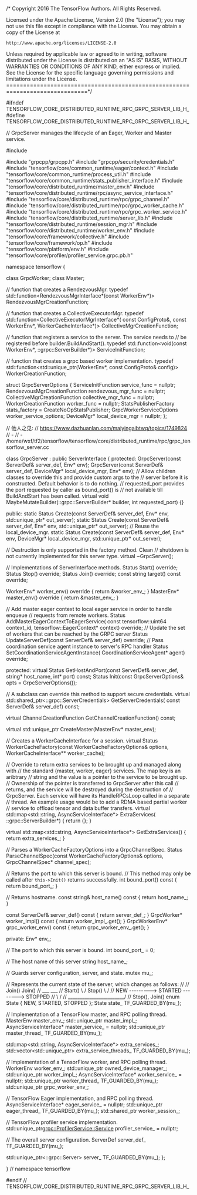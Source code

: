 /* Copyright 2016 The TensorFlow Authors. All Rights Reserved.

Licensed under the Apache License, Version 2.0 (the "License");
you may not use this file except in compliance with the License.
You may obtain a copy of the License at

    http://www.apache.org/licenses/LICENSE-2.0

Unless required by applicable law or agreed to in writing, software
distributed under the License is distributed on an "AS IS" BASIS,
WITHOUT WARRANTIES OR CONDITIONS OF ANY KIND, either express or implied.
See the License for the specific language governing permissions and
limitations under the License.
==============================================================================*/

#ifndef TENSORFLOW_CORE_DISTRIBUTED_RUNTIME_RPC_GRPC_SERVER_LIB_H_
#define TENSORFLOW_CORE_DISTRIBUTED_RUNTIME_RPC_GRPC_SERVER_LIB_H_

// GrpcServer manages the lifecycle of an Eager, Worker and Master service.

#include <memory>

#include "grpcpp/grpcpp.h"
#include "grpcpp/security/credentials.h"
#include "tensorflow/core/common_runtime/eager/context.h"
#include "tensorflow/core/common_runtime/process_util.h"
#include "tensorflow/core/common_runtime/stats_publisher_interface.h"
#include "tensorflow/core/distributed_runtime/master_env.h"
#include "tensorflow/core/distributed_runtime/rpc/async_service_interface.h"
#include "tensorflow/core/distributed_runtime/rpc/grpc_channel.h"
#include "tensorflow/core/distributed_runtime/rpc/grpc_worker_cache.h"
#include "tensorflow/core/distributed_runtime/rpc/grpc_worker_service.h"
#include "tensorflow/core/distributed_runtime/server_lib.h"
#include "tensorflow/core/distributed_runtime/session_mgr.h"
#include "tensorflow/core/distributed_runtime/worker_env.h"
#include "tensorflow/core/framework/collective.h"
#include "tensorflow/core/framework/op.h"
#include "tensorflow/core/platform/env.h"
#include "tensorflow/core/profiler/profiler_service.grpc.pb.h"

namespace tensorflow {

class GrpcWorker;
class Master;

// function that creates a RendezvousMgr.
typedef std::function<RendezvousMgrInterface*(const WorkerEnv*)>
    RendezvousMgrCreationFunction;

// function that creates a CollectiveExecutorMgr.
typedef std::function<CollectiveExecutorMgrInterface*(
    const ConfigProto&, const WorkerEnv*, WorkerCacheInterface*)>
    CollectiveMgrCreationFunction;

// function that registers a service to the server. The service needs to
// be registered before builder.BuildAndStart().
typedef std::function<void(const WorkerEnv*, ::grpc::ServerBuilder*)>
    ServiceInitFunction;

// function that creates a grpc based worker implementation.
typedef std::function<std::unique_ptr<GrpcWorker>(WorkerEnv*,
                                                  const ConfigProto& config)>
    WorkerCreationFunction;

struct GrpcServerOptions {
  ServiceInitFunction service_func = nullptr;
  RendezvousMgrCreationFunction rendezvous_mgr_func = nullptr;
  CollectiveMgrCreationFunction collective_mgr_func = nullptr;
  WorkerCreationFunction worker_func = nullptr;
  StatsPublisherFactory stats_factory = CreateNoOpStatsPublisher;
  GrpcWorkerServiceOptions worker_service_options;
  DeviceMgr* local_device_mgr = nullptr;
};


// 他人之见:
// https://www.dazhuanlan.com/maiyingaibtwq/topics/1749824
// - 
//   - /home/wxf/tf2/tensorflow/tensorflow/core/distributed_runtime/rpc/grpc_tensorflow_server.cc 

class GrpcServer : public ServerInterface {
 protected:
  GrpcServer(const ServerDef& server_def, Env* env);
  GrpcServer(const ServerDef& server_def, DeviceMgr* local_device_mgr,
             Env* env);
  // Allow children classes to override this and provide custom args to the
  // server before it is constructed. Default behavior is to do nothing.
  // requested_port provides the port requested by caller as bound_port() is
  // not available till BuildAndStart has been called.
  virtual void MaybeMutateBuilder(::grpc::ServerBuilder* builder,
                                  int requested_port) {}

 public:
  static Status Create(const ServerDef& server_def, Env* env,
                       std::unique_ptr<ServerInterface>* out_server);
  static Status Create(const ServerDef& server_def, Env* env,
                       std::unique_ptr<GrpcServer>* out_server);
  // Reuse the local_device_mgr.
  static Status Create(const ServerDef& server_def, Env* env,
                       DeviceMgr* local_device_mgr,
                       std::unique_ptr<ServerInterface>* out_server);

  // Destruction is only supported in the factory method. Clean
  // shutdown is not currently implemented for this server type.
  virtual ~GrpcServer();

  // Implementations of ServerInterface methods.
  Status Start() override;
  Status Stop() override;
  Status Join() override;
  const string target() const override;

  WorkerEnv* worker_env() override { return &worker_env_; }
  MasterEnv* master_env() override { return &master_env_; }

  // Add master eager context to local eager service in order to handle enqueue
  // requests from remote workers.
  Status AddMasterEagerContextToEagerService(
      const tensorflow::uint64 context_id,
      tensorflow::EagerContext* context) override;
  // Update the set of workers that can be reached by the GRPC server
  Status UpdateServerDef(const ServerDef& server_def) override;
  // Pass coordination service agent instance to server's RPC handler
  Status SetCoordinationServiceAgentInstance(
      CoordinationServiceAgent* agent) override;

 protected:
  virtual Status GetHostAndPort(const ServerDef& server_def, string* host_name,
                                int* port) const;
  Status Init(const GrpcServerOptions& opts = GrpcServerOptions());

  // A subclass can override this method to support secure credentials.
  virtual std::shared_ptr<::grpc::ServerCredentials> GetServerCredentials(
      const ServerDef& server_def) const;

  virtual ChannelCreationFunction GetChannelCreationFunction() const;

  virtual std::unique_ptr<Master> CreateMaster(MasterEnv* master_env);

  // Creates a WorkerCacheInterface for a session.
  virtual Status WorkerCacheFactory(const WorkerCacheFactoryOptions& options,
                                    WorkerCacheInterface** worker_cache);

  // Override to return extra services to be brought up and managed along with
  // the standard {master, worker, eager} services. The map key is an aribtrary
  // string and the value is a pointer to the service to be brought up.
  // Ownership of the pointer is transferred to GrpcServer after this call
  // returns, and the service will be destroyed during the destruction of
  // GrpcServer. Each service will have its HandleRPCsLoop called in a separate
  // thread. An example usage would be to add a RDMA based partial worker
  // service to offload tensor and data buffer transfers.
  virtual std::map<std::string, AsyncServiceInterface*> ExtraServices(
      ::grpc::ServerBuilder*) {
    return {};
  }

  virtual std::map<std::string, AsyncServiceInterface*> GetExtraServices() {
    return extra_services_;
  }

  // Parses a WorkerCacheFactoryOptions into a GrpcChannelSpec.
  Status ParseChannelSpec(const WorkerCacheFactoryOptions& options,
                          GrpcChannelSpec* channel_spec);

  // Returns the port to which this server is bound.
  // This method may only be called after `this->Init()` returns successfully.
  int bound_port() const { return bound_port_; }

  // Returns hostname.
  const string& host_name() const { return host_name_; }

  const ServerDef& server_def() const { return server_def_; }
  GrpcWorker* worker_impl() const { return worker_impl_.get(); }
  GrpcWorkerEnv* grpc_worker_env() const { return grpc_worker_env_.get(); }

 private:
  Env* env_;

  // The port to which this server is bound.
  int bound_port_ = 0;

  // The host name of this server
  string host_name_;

  // Guards server configuration, server, and state.
  mutex mu_;

  // Represents the current state of the server, which changes as follows:
  //
  //                 Join()            Join()
  //                  ___               ___
  //      Start()     \ /    Stop()     \ /
  // NEW ---------> STARTED --------> STOPPED
  //   \                          /
  //    \________________________/
  //            Stop(), Join()
  enum State { NEW, STARTED, STOPPED };
  State state_ TF_GUARDED_BY(mu_);

  // Implementation of a TensorFlow master, and RPC polling thread.
  MasterEnv master_env_;
  std::unique_ptr<Master> master_impl_;
  AsyncServiceInterface* master_service_ = nullptr;
  std::unique_ptr<Thread> master_thread_ TF_GUARDED_BY(mu_);

  std::map<std::string, AsyncServiceInterface*> extra_services_;
  std::vector<std::unique_ptr<Thread>> extra_service_threads_
      TF_GUARDED_BY(mu_);

  // Implementation of a TensorFlow worker, and RPC polling thread.
  WorkerEnv worker_env_;
  std::unique_ptr<const DeviceMgr> owned_device_manager_;
  std::unique_ptr<GrpcWorker> worker_impl_;
  AsyncServiceInterface* worker_service_ = nullptr;
  std::unique_ptr<Thread> worker_thread_ TF_GUARDED_BY(mu_);
  std::unique_ptr<GrpcWorkerEnv> grpc_worker_env_;

  // TensorFlow Eager implementation, and RPC polling thread.
  AsyncServiceInterface* eager_service_ = nullptr;
  std::unique_ptr<Thread> eager_thread_ TF_GUARDED_BY(mu_);
  std::shared_ptr<WorkerSession> worker_session_;

  // TensorFlow profiler service implementation.
  std::unique_ptr<grpc::ProfilerService::Service> profiler_service_ = nullptr;

  // The overall server configuration.
  ServerDef server_def_ TF_GUARDED_BY(mu_);

  std::unique_ptr<::grpc::Server> server_ TF_GUARDED_BY(mu_);
};

}  // namespace tensorflow

#endif  // TENSORFLOW_CORE_DISTRIBUTED_RUNTIME_RPC_GRPC_SERVER_LIB_H_
